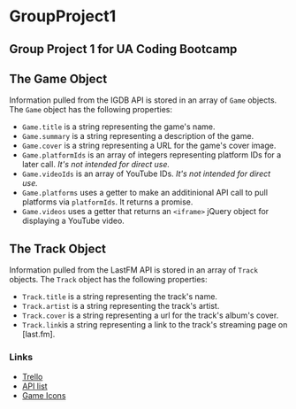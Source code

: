 # GroupProject1
## Group Project 1 for UA Coding Bootcamp

## The Game Object
Information pulled from the IGDB API is stored in an array of `Game` objects. The `Game` object has the following properties:
* `Game.title` is a string representing the game's name.
* `Game.summary` is a string representing a description of the game.
* `Game.cover` is a string representing a URL for the game's cover image.
* `Game.platformIds` is an array of integers representing platform IDs for a later call. *It's not intended for direct use.*
* `Game.videoIds` is an array of YouTube IDs. *It's not intended for direct use.*
* `Game.platforms` uses a getter to make an additinional API call to pull platforms via `platformIds`. It returns a promise.
* `Game.videos` uses a getter that returns an `<iframe>` jQuery object for displaying a YouTube video.

## The Track Object
Information pulled from the LastFM API is stored in an array of `Track` objects. The `Track` object has the following properties:
* `Track.title` is a string representing the track's name.
* `Track.artist` is a string representing the track's artist.
* `Track.cover` is a string representing a url for the track's album's cover.
* `Track.link`is a string representing a link to the track's streaming page on [last.fm].

### Links
* [Trello](https://trello.com/b/UlvgmvcL/group-project-1)
* [API list](https://github.com/toddmotto/public-apis)
* [Game Icons](https://game-icons.net/)
